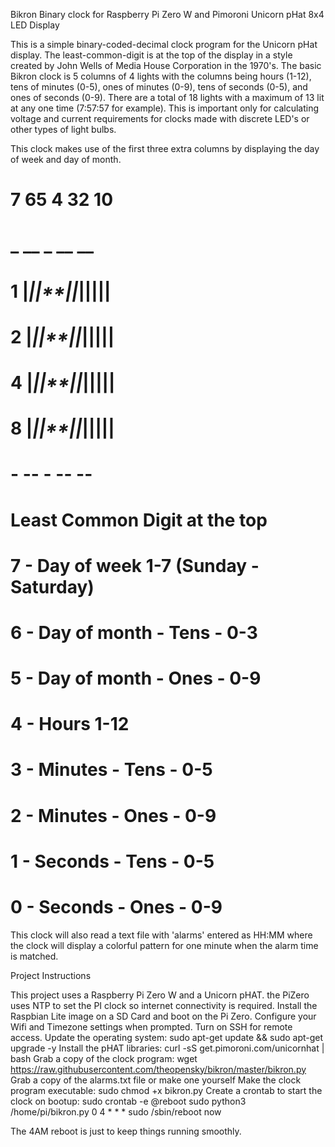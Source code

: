 Bikron Binary clock for Raspberry Pi Zero W
and Pimoroni Unicorn pHat 8x4 LED Display

This is a simple binary-coded-decimal clock program for the Unicorn pHat display.
The least-common-digit is at the top of the display in a style created by John Wells of Media House Corporation in the 1970's.
The basic Bikron clock is 5 columns of 4 lights with the columns being hours (1-12), tens of minutes (0-5),
ones of minutes (0-9), tens of seconds (0-5), and ones of seconds (0-9). There are a total of 18 lights with a maximum of 13
lit at any one time (7:57:57 for example). This is important only for calculating voltage and current requirements for clocks made
with discrete LED's or other types of light bulbs. 

This clock makes use of the first three extra columns by displaying the day of week and day of month.

#    7  65  4  32  10
#    _  __  _  __  __
# 1 |*||**||*||**||**|
# 2 |*||**||*||**||**|
# 4 |*||**||*||**||**|
# 8 |*||**||*||**||**|
#    -  --  -  --  --
# Least Common Digit at the top
#
# 7 - Day of week 1-7 (Sunday - Saturday)
# 6 - Day of month - Tens - 0-3
# 5 - Day of month - Ones - 0-9
# 4 - Hours 1-12
# 3 - Minutes - Tens - 0-5
# 2 - Minutes - Ones - 0-9
# 1 - Seconds - Tens - 0-5
# 0 - Seconds - Ones - 0-9

This clock will also read a text file with 'alarms' entered as HH:MM where the clock will display
a colorful pattern for one minute when the alarm time is matched. 

Project Instructions

This project uses a Raspberry Pi Zero W and a Unicorn pHAT. the PiZero uses NTP to set the PI clock so internet connectivity
is required. 
Install the Raspbian Lite image on a SD Card and boot on the Pi Zero.
Configure your Wifi and Timezone settings when prompted.
Turn on SSH for remote access.
Update the operating system:
 sudo apt-get update && sudo apt-get upgrade -y
Install the pHAT libraries:
 curl -sS get.pimoroni.com/unicornhat | bash
Grab a copy of the clock program:
 wget https://raw.githubusercontent.com/theopensky/bikron/master/bikron.py
Grab a copy of the alarms.txt file or make one yourself
Make the clock program executable:
 sudo chmod +x bikron.py
Create a crontab to start the clock on bootup:
 sudo crontab -e
 @reboot sudo python3 /home/pi/bikron.py
 0 4 * * * sudo /sbin/reboot now

The 4AM reboot is just to keep things running smoothly.
